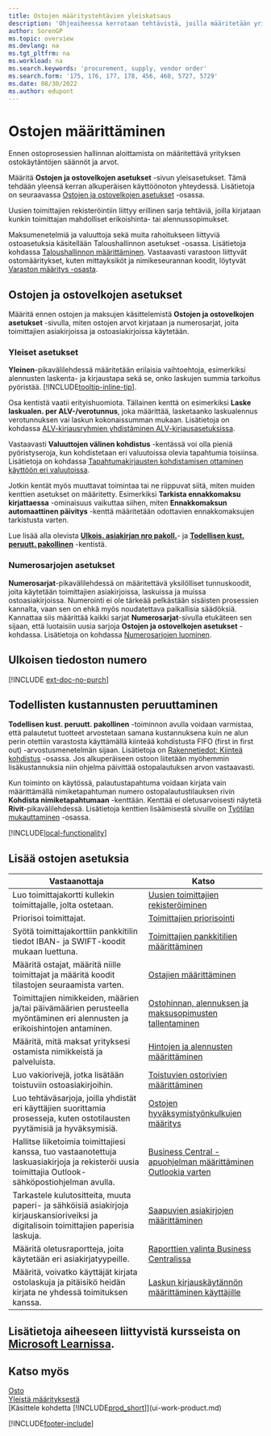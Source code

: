 ```yaml
---
title: Ostojen määritystehtävien yleiskatsaus
description: 'Ohjeaiheessa kerrotaan tehtävistä, joilla määritetään yrityksen hallintakäytäntöjä, ja määritetään ostoprosessit.'
author: SorenGP
ms.topic: overview
ms.devlang: na
ms.tgt_pltfrm: na
ms.workload: na
ms.search.keywords: 'procurement, supply, vendor order'
ms.search.form: '175, 176, 177, 178, 456, 460, 5727, 5729'
ms.date: 08/30/2022
ms.author: edupont
---
```

# <a name="setting-up-purchasing"></a><a name="setting-up-purchasing"></a><a name="setting-up-purchasing"></a>Ostojen määrittäminen

Ennen ostoprosessien hallinnan aloittamista on määritettävä yrityksen ostokäytäntöjen säännöt ja arvot.

Määritä **Ostojen ja ostovelkojen asetukset** -sivun yleisasetukset. Tämä tehdään yleensä kerran alkuperäisen käyttöönoton yhteydessä. Lisätietoja on seuraavassa [Ostojen ja ostovelkojen asetukset](#purchases-and-payables-setup) -osassa.

Uusien toimittajien rekisteröintiin liittyy erillinen sarja tehtäviä, joilla kirjataan kunkin toimittajan mahdolliset erikoishinta- tai alennussopimukset.

Maksumenetelmiä ja valuuttoja sekä muita rahoitukseen liittyviä ostoasetuksia käsitellään Taloushallinnon asetukset -osassa. Lisätietoja kohdassa [Taloushallinnon määrittäminen](finance-setup-finance.md). Vastaavasti varastoon liittyvät ostomääritykset, kuten mittayksiköt ja nimikeseurannan koodit, löytyvät [Varaston määritys -osasta](inventory-setup-inventory.md).

## <a name="purchases-and-payables-setup"></a><a name="purchases-and-payables-setup"></a><a name="purchases-and-payables-setup"></a>Ostojen ja ostovelkojen asetukset

Määritä ennen ostojen ja maksujen käsittelemistä **Ostojen ja ostovelkojen asetukset** -sivulla, miten ostojen arvot kirjataan ja numerosarjat, joita toimittajien asiakirjoissa ja ostoasiakirjoissa käytetään.

### <a name="general-settings"></a><a name="general-settings"></a><a name="general-settings"></a>Yleiset asetukset

**Yleinen**-pikavälilehdessä määritetään erilaisia vaihtoehtoja, esimerkiksi alennusten laskenta- ja kirjaustapa sekä se, onko laskujen summia tarkoitus pyöristää. [!INCLUDE[tooltip-inline-tip](includes/tooltip-inline-tip_md.md)].

Osa kentistä vaatii erityishuomiota. Tällainen kenttä on esimerkiksi **Laske laskualen. per ALV-/verotunnus**, joka määrittää, lasketaanko laskualennus verotunnuksen vai laskun kokonaissumman mukaan. Lisätietoja on kohdassa [ALV-kirjausryhmien yhdistäminen ALV-kirjausasetuksissa](finance-setup-vat.md#combine-vat-posting-groups-in-vat-posting-setups).

Vastaavasti **Valuuttojen välinen kohdistus** -kentässä voi olla pieniä pyöristyseroja, kun kohdistetaan eri valuutoissa olevia tapahtumia toisiinsa. Lisätietoja on kohdassa [Tapahtumakirjausten kohdistamisen ottaminen käyttöön eri valuutoissa](finance-how-enable-application-ledger-entries-different-currencies.md).

Jotkin kentät myös muuttavat toimintaa tai ne riippuvat siitä, miten muiden kenttien asetukset on määritetty. Esimerkiksi **Tarkista ennakkomaksu kirjattaessa** -ominaisuus vaikuttaa siihen, miten **Ennakkomaksun automaattinen päivitys** -kenttä määritetään odottavien ennakkomaksujen tarkistusta varten.

Lue lisää alla olevista [**Ulkois. asiakirjan nro pakoll.**](#external-document-number)- ja [**Todellisen kust. peruutt. pakollinen**](#exact-cost-reversing) -kentistä.

### <a name="number-series-settings"></a><a name="number-series-settings"></a><a name="number-series-settings"></a>Numerosarjojen asetukset

**Numerosarjat**-pikavälilehdessä on määritettävä yksilölliset tunnuskoodit, joita käytetään toimittajien asiakirjoissa, laskuissa ja muissa ostoasiakirjoissa. Numerointi ei ole tärkeää pelkästään sisäisten prosessien kannalta, vaan sen on ehkä myös noudatettava paikallisia säädöksiä. Kannattaa siis määrittää kaikki sarjat **Numerosarjat**-sivulla etukäteen sen sijaan, että luotaisiin uusia sarjoja **Ostojen ja ostovelkojen asetukset** -kohdassa. Lisätietoja on kohdassa [Numerosarjojen luominen](ui-create-number-series.md).

## <a name="external-document-number"></a><a name="external-document-number"></a><a name="external-document-number"></a>Ulkoisen tiedoston numero

[!INCLUDE [ext-doc-no-purch](includes/ext-doc-no-purch.md)]

## <a name="exact-cost-reversing"></a><a name="exact-cost-reversing"></a><a name="exact-cost-reversing"></a>Todellisten kustannusten peruuttaminen

**Todellisen kust. peruutt. pakollinen** -toiminnon avulla voidaan varmistaa, että palautetut tuotteet arvostetaan samana kustannuksena kuin ne alun perin otettiin varastosta käyttämällä kiinteää kohdistusta FIFO (first in first out) -arvostusmenetelmän sijaan. Lisätietoja on [Rakennetiedot: Kiinteä kohdistus](design-details-item-application.md#fixed-application) -osassa. Jos alkuperäiseen ostoon liitetään myöhemmin lisäkustannuksia niin ohjelma päivittää ostopalautuksen arvon vastaavasti.

Kun toiminto on käytössä, palautustapahtuma voidaan kirjata vain määrittämällä nimiketapahtuman numero ostopalautustilauksen rivin **Kohdista nimiketapahtumaan** -kenttään. Kenttää ei oletusarvoisesti näytetä **Rivit**-pikavälilehdessä. Lisätietoja kenttien lisäämisestä sivuille on [Työtilan mukauttaminen](ui-personalization-user.md#to-start-personalizing-a-page-through-the-personalizing-banner) -osassa.

[!INCLUDE[local-functionality](includes/local-functionality.md)]

## <a name="more-purchasing-setups"></a><a name="more-purchasing-setups"></a><a name="more-purchasing-setups"></a>Lisää ostojen asetuksia

| Vastaanottaja | Katso |
| --- | --- |
| Luo toimittajakortti kullekin toimittajalle, jolta ostetaan. |[Uusien toimittajien rekisteröiminen](purchasing-how-register-new-vendors.md) |
| Priorisoi toimittajat. |[Toimittajien priorisointi](purchasing-how-prioritize-vendors.md) |
| Syötä toimittajakorttiin pankkitilin tiedot IBAN- ja SWIFT-koodit mukaan luettuna. | [Toimittajien pankkitilien määrittäminen](purchasing-how-set-up-vendors-bank-accounts.md) |
| Määritä ostajat, määritä niille toimittajat ja määritä koodit tilastojen seuraamista varten. |[Ostajien määrittäminen](purchasing-how-setup-purchasers.md) |
| Toimittajien nimikkeiden, määrien ja/tai päivämäärien perusteella myöntäminen eri alennusten ja erikoishintojen antaminen. |[Ostohinnan, alennuksen ja maksusopimusten tallentaminen](purchasing-how-record-purchase-price-discount-payment-agreements.md) |
| Määritä, mitä maksat yrityksesi ostamista nimikkeistä ja palveluista.  | [Hintojen ja alennusten määrittäminen](across-prices-and-discounts.md) |
| Luo vakiorivejä, jotka lisätään toistuviin ostoasiakirjoihin. | [Toistuvien ostorivien määrittäminen](purchasing-how-work-recurring-purchase-lines.md) |
| Luo tehtäväsarjoja, joilla yhdistät eri käyttäjien suorittamia prosesseja, kuten ostotilausten pyytämisiä ja hyväksymisiä. | [Ostojen hyväksymistyönkulkujen määritys](across-set-up-workflows.md) |
| Hallitse liiketoimia toimittajiesi kanssa, tuo vastaanotettuja laskuasiakirjoja ja rekisteröi uusia toimittajia Outlook-sähköpostiohjelman avulla. | [Business Central -apuohjelman määrittäminen Outlookia varten](admin-outlook.md) |
| Tarkastele kulutositteita, muuta paperi- ja sähköisiä asiakirjoja kirjauskansioriveiksi ja digitalisoin toimittajien paperisia laskuja. | [Saapuvien asiakirjojen määrittäminen](across-how-setup-income-documents.md) |
| Määritä oletusraportteja, joita käytetään eri asiakirjatyypeille. |[Raporttien valinta Business Centralissa](across-report-selections.md)|
|Määritä, voivatko käyttäjät kirjata ostolaskuja ja pitäisikö heidän kirjata ne yhdessä toimituksen kanssa. |[Laskun kirjauskäytännön määrittäminen käyttäjille](admin-setup-invoice-posting-policy.md)|

## <a name="see-related-training-at-microsoft-learn"></a><a name="see-related-training-at-microsoft-learn"></a><a name="see-related-training-at-microsoft-learn"></a>Lisätietoja aiheeseen liittyvistä kursseista on [Microsoft Learnissa](/learn/paths/trade-get-started-dynamics-365-business-central/).

## <a name="see-also"></a><a name="see-also"></a><a name="see-also"></a>Katso myös

[Osto](purchasing-manage-purchasing.md)  
[Yleistä määrityksestä](setup.md)  
[Käsittele kohdetta [!INCLUDE[prod_short](includes/prod_short.md)]](ui-work-product.md)

[!INCLUDE[footer-include](includes/footer-banner.md)]
